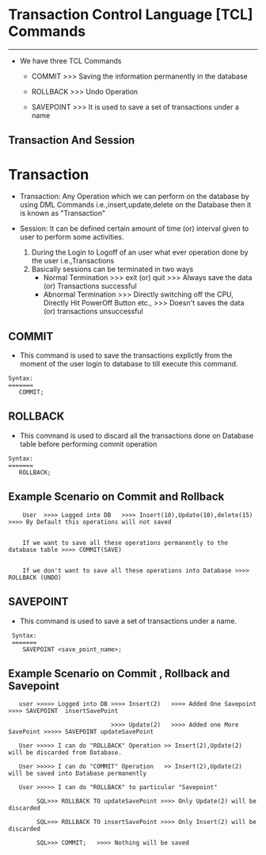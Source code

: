 # Transaction Control Language [TCL] Commands
------------




* We have three TCL Commands 

	* COMMIT    >>> Saving the information permanently in the database

	* ROLLBACK  >>> Undo Operation

	* SAVEPOINT >>> It is used to save a set of transactions under a name



## Transaction And Session
Transaction
===========
* Transaction: Any Operation which we can perform on the database by using DML Commands i.e.,insert,update,delete on the Database then 
  it is known as "Transaction"

* Session: It can be defined certain amount of time (or) interval given to user to perform some activities.
	1. During the Login to Logoff of an user what ever operation done by the user i.e.,Transactions
	2. Basically sessions can be terminated in two ways
		* Normal Termination   >>> exit (or) quit   >>> Always save the data (or) Transactions successful
		* Abnormal Termination >>> Directly switching off the CPU, Directly Hit PowerOff Button etc., >>> Doesn't saves the data (or) transactions unsuccessful



## COMMIT

* This command is used to save the transactions explictly from the moment of the user login to database to till execute this command.

```
Syntax:
=======
   COMMIT;
```


## ROLLBACK

* This command is used to discard all the transactions done on Database table before performing commit operation

```
Syntax:
=======
   ROLLBACK;
```

## Example Scenario on Commit and Rollback


```
    User  >>>> Logged into DB   >>>> Insert(10),Update(10),delete(15) >>>> By Default this operations will not saved


    If we want to save all these operations permanently to the database table >>>> COMMIT(SAVE)

 
    If we don't want to save all these operations into Database >>>> ROLLBACK (UNDO)
```


## SAVEPOINT

* This command is used to save a set of transactions under a name.

```
 Syntax:
 =======
    SAVEPOINT <save_point_name>;
```


## Example Scenario on Commit , Rollback and Savepoint

```
   user >>>>> Logged into DB >>>> Insert(2)   >>>> Added One Savepoint      >>>> SAVEPOINT  insertSavePoint

                             >>>> Update(2)   >>>> Added one More SavePoint >>>>> SAVEPOINT updateSavePoint

   User >>>>> I can do "ROLLBACK" Operation >> Insert(2),Update(2) will be discarded from Database.

   User >>>>> I can do "COMMIT" Operation   >> Insert(2),Update(2) will be saved into Database permanently

   User >>>>> I can do "ROLLBACK" to particular "Savepoint" 
 
        SQL>>> ROLLBACK TO updateSavePoint >>>> Only Update(2) will be discarded

        SQL>>> ROLLBACK TO insertSavePoint >>>> Only Insert(2) will be discarded

        SQL>>> COMMIT;   >>>> Nothing will be saved
```
